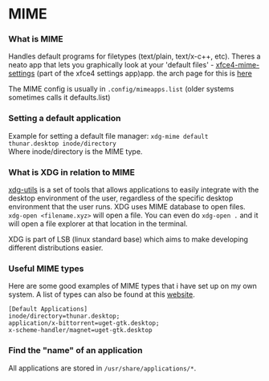 # MIME

### What is MIME

Handles default programs for filetypes (text/plain, text/x-c++, etc).
Theres a neato app that lets you graphically look at your 'default files' - [xfce4-mime-settings](https://www.archlinux.org/packages/extra/x86_64/xfce4-settings/) (part of the xfce4 settings app)app.
the arch page for this is [here](https://wiki.archlinux.org/index.php/default_applications)

The MIME config is usually in ```.config/mimeapps.list``` (older systems sometimes calls it defaults.list)

### Setting a default application

Example for setting a default file manager:
```xdg-mime default thunar.desktop inode/directory```\
Where inode/directory is the MIME type.

### What is XDG in relation to MIME

[xdg-utils](https://wiki.archlinux.org/index.php/Xdg-utils#xdg-open) is a set of tools that allows applications to easily integrate with the desktop environment of the user, regardless of the specific desktop environment that the user runs.
XDG uses MIME database to open files. ```xdg-open <filename.xyz>``` will open a file.
You can even do ```xdg-open .``` and it will open a file explorer at that location in the terminal.

XDG is part of LSB (linux standard base) which aims to make developing different distributions easier.

### Useful MIME types

Here are some good examples of MIME types that i have set up on my own system.
A list of types can also be found at this [website](https://www.freeformatter.com/mime-types-list.html).

```none
[Default Applications]
inode/directory=thunar.desktop;
application/x-bittorrent=uget-gtk.desktop;
x-scheme-handler/magnet=uget-gtk.desktop
```

### Find the "name" of an application

All applications are stored in ```/usr/share/applications/*```.
